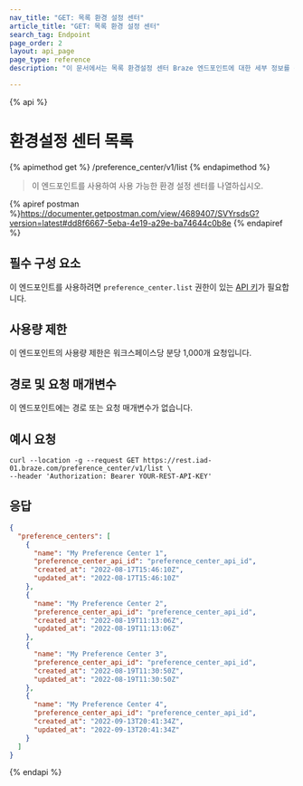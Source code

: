 ```yaml
---
nav_title: "GET: 목록 환경 설정 센터"
article_title: "GET: 목록 환경 설정 센터"
search_tag: Endpoint
page_order: 2
layout: api_page
page_type: reference
description: "이 문서에서는 목록 환경설정 센터 Braze 엔드포인트에 대한 세부 정보를 간략하게 설명합니다."

---
```

{% api %}
# 환경설정 센터 목록
{% apimethod get %}
/preference_center/v1/list
{% endapimethod %}

> 이 엔드포인트를 사용하여 사용 가능한 환경 설정 센터를 나열하십시오.

{% apiref postman %}https://documenter.getpostman.com/view/4689407/SVYrsdsG?version=latest#dd8f6667-5eba-4e19-a29e-ba74644c0b8e {% endapiref %}

## 필수 구성 요소

이 엔드포인트를 사용하려면 `preference_center.list` 권한이 있는 [API 키]({{site.baseurl}}/api/basics#rest-api-key/)가 필요합니다.

## 사용량 제한

이 엔드포인트의 사용량 제한은 워크스페이스당 분당 1,000개 요청입니다.

## 경로 및 요청 매개변수

이 엔드포인트에는 경로 또는 요청 매개변수가 없습니다.

## 예시 요청

```
curl --location -g --request GET https://rest.iad-01.braze.com/preference_center/v1/list \
--header 'Authorization: Bearer YOUR-REST-API-KEY'
```

## 응답

```json
{
  "preference_centers": [
    {
      "name": "My Preference Center 1",
      "preference_center_api_id": "preference_center_api_id",
      "created_at": "2022-08-17T15:46:10Z",
      "updated_at": "2022-08-17T15:46:10Z"
    },
    {
      "name": "My Preference Center 2",
      "preference_center_api_id": "preference_center_api_id",
      "created_at": "2022-08-19T11:13:06Z",
      "updated_at": "2022-08-19T11:13:06Z"
    },
    {
      "name": "My Preference Center 3",
      "preference_center_api_id": "preference_center_api_id",
      "created_at": "2022-08-19T11:30:50Z",
      "updated_at": "2022-08-19T11:30:50Z"
    },
    {
      "name": "My Preference Center 4",
      "preference_center_api_id": "preference_center_api_id",
      "created_at": "2022-09-13T20:41:34Z",
      "updated_at": "2022-09-13T20:41:34Z"
    }
  ]
}
```

{% endapi %}
